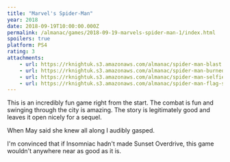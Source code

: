 ```yaml
---
title: "Marvel's Spider-Man"
year: 2018
date: 2018-09-19T10:00:00.000Z
permalink: /almanac/games/2018-09-19-marvels-spider-man-1/index.html
spoilers: true
platform: PS4
rating: 3
attachments: 
    - url: https://rknightuk.s3.amazonaws.com/almanac/spider-man-blast.jpg
    - url: https://rknightuk.s3.amazonaws.com/almanac/spider-man-burned.jpg
    - url: https://rknightuk.s3.amazonaws.com/almanac/spider-man-selfie.jpg
    - url: https://rknightuk.s3.amazonaws.com/almanac/spider-man-flag-screenshot.jpg
---
```


This is an incredibly fun game right from the start. The combat is fun and swinging through the city is amazing. The story is legitimately good and leaves it open nicely for a sequel.

When May said she knew all along I audibly gasped.

I'm convinced that if Insomniac hadn't made Sunset Overdrive, this game wouldn't anywhere near as good as it is.